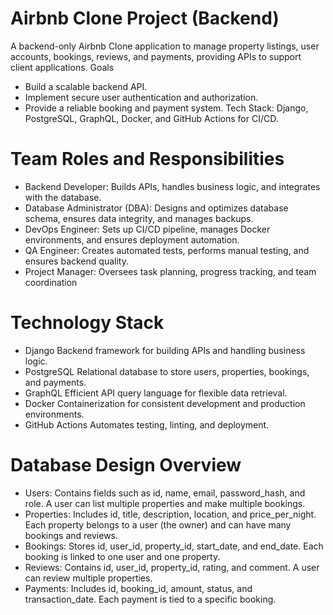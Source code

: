 # Airbnb Clone Project (Backend)

A backend-only Airbnb Clone application to manage property listings, user accounts, bookings, reviews, and payments, providing APIs to support client applications.
Goals
- Build a scalable backend API.
- Implement secure user authentication and authorization.
- Provide a reliable booking and payment system.
Tech Stack: Django, PostgreSQL, GraphQL, Docker, and GitHub Actions for CI/CD.

# Team Roles and Responsibilities
- Backend Developer: 	Builds APIs, handles business logic, and integrates with the database.
- Database Administrator (DBA):  Designs and optimizes database schema, ensures data integrity, and manages backups.
- DevOps Engineer: Sets up CI/CD pipeline, manages Docker environments, and ensures deployment automation.
- QA Engineer: Creates automated tests, performs manual testing, and ensures backend quality.
- Project Manager: Oversees task planning, progress tracking, and team coordination

# Technology Stack
- Django	Backend framework for building APIs and handling business logic.
- PostgreSQL	Relational database to store users, properties, bookings, and payments.
- GraphQL Efficient API query language for flexible data retrieval.
- Docker Containerization for consistent development and production environments.
- GitHub Actions Automates testing, linting, and deployment.

#  Database Design Overview
 - Users: Contains fields such as id, name, email, password_hash, and role. A user can list multiple properties and make multiple bookings.
 - Properties: Includes id, title, description, location, and price_per_night. Each property belongs to a user (the owner) and can have many bookings and reviews.
 - Bookings: Stores id, user_id, property_id, start_date, and end_date. Each booking is linked to one user and one property.
 - Reviews: Contains id, user_id, property_id, rating, and comment. A user can review multiple properties.
 - Payments: Includes id, booking_id, amount, status, and transaction_date. Each payment is tied to a specific booking.
